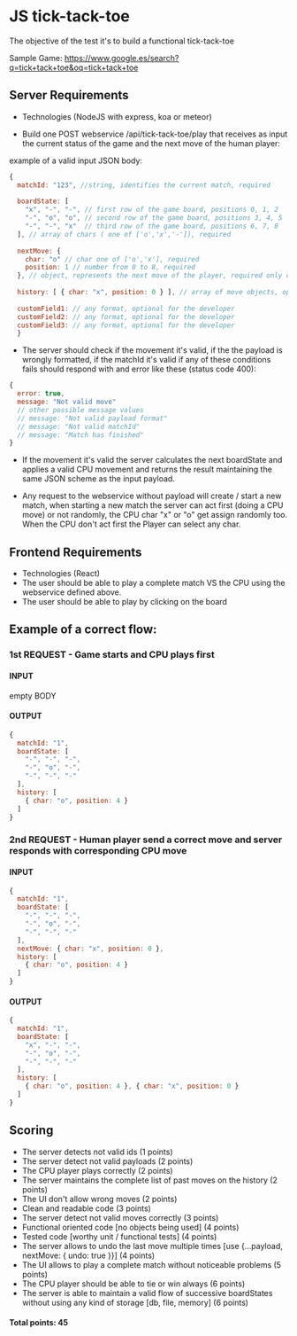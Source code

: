 # JS tick-tack-toe

The objective of the test it's to build a functional tick-tack-toe 

Sample Game: https://www.google.es/search?q=tick+tack+toe&oq=tick+tack+toe

## Server Requirements

- Technologies (NodeJS with express, koa or meteor)

- Build one POST webservice /api/tick-tack-toe/play that receives as input the current status of the game and the next move of the human player:

example of a valid input JSON body:
```js
{
  matchId: "123", //string, identifies the current match, required
  
  boardState: [
    "x", "-", "-", // first row of the game board, positions 0, 1, 2
    "-", "o", "o", // second row of the game board, positions 3, 4, 5
    "-", "-", "x"  // third row of the game board, positions 6, 7, 8
  ], // array of chars ( one of ['o','x','-']), required
  
  nextMove: {
    char: "o" // char one of ['o','x'], required
    position: 1 // number from 0 to 8, required 
  }, // object, represents the next move of the player, required only on input
  
  history: [ { char: "x", position: 0 } ], // array of move objects, optional
  
  customField1: // any format, optional for the developer
  customField2: // any format, optional for the developer
  customField3: // any format, optional for the developer
  }
```

- The server should check if the movement it's valid, if the the payload is wrongly formatted, if the matchId it's valid if any of these conditions fails should respond with and error like these (status code 400):
```js
{
  error: true,
  message: "Not valid move"
  // other possible message values
  // message: "Not valid payload format"
  // message: "Not valid matchId"
  // message: "Match has finished"
}
```

- If the movement it's valid the server calculates the next boardState and applies a valid CPU movement and returns the result maintaining the same JSON scheme as the input payload.

- Any request to the webservice without payload will create / start a new match, when starting a new match the server can act first (doing a CPU move) or not randomly, the CPU char "x" or "o" get assign randomly too. When the CPU don't act first the Player can select any char.


## Frontend Requirements


- Technologies (React)
- The user should be able to play a complete match VS the CPU using the webservice defined above.
- The user should be able to play by clicking on the board

## Example of a correct flow:

### 1st REQUEST - Game starts and CPU plays first

#### INPUT

empty BODY

#### OUTPUT

```js
{
  matchId: "1",
  boardState: [
    "-", "-", "-",
    "-", "o", "-",
    "-", "-", "-"
  ],
  history: [ 
    { char: "o", position: 4 } 
  ]
}
```

### 2nd REQUEST - Human player send a correct move and server responds with corresponding CPU move

#### INPUT

```js
{
  matchId: "1",
  boardState: [
    "-", "-", "-",
    "-", "o", "-",
    "-", "-", "-"
  ],
  nextMove: { char: "x", position: 0 },
  history: [ 
    { char: "o", position: 4 } 
  ]
}
```

#### OUTPUT

```js
{
  matchId: "1",
  boardState: [
    "x", "-", "-",
    "-", "o", "-",
    "-", "-", "-"
  ],
  history: [ 
    { char: "o", position: 4 }, { char: "x", position: 0 } 
  ]
}
```

## Scoring

- The server detects not valid ids (1 points)
- The server detect not valid payloads (2 points)
- The CPU player plays correctly (2 points)
- The server maintains the complete list of past moves on the history (2 points)
- The UI don't allow wrong moves (2 points)
- Clean and readable code (3 points)
- The server detect not valid moves correctly (3 points)
- Functional oriented code [no objects being used] (4 points)
- Tested code [worthy unit / functional tests] (4 points)
- The server allows to undo the last move multiple times [use {...payload, nextMove: { undo: true }}] (4 points)
- The UI allows to play a complete match without noticeable problems (5 points)
- The CPU player should be able to tie or win always (6 points)
- The server is able to maintain a valid flow of successive boardStates without using any kind of storage [db, file, memory] (6 points)

#### Total points: 45
